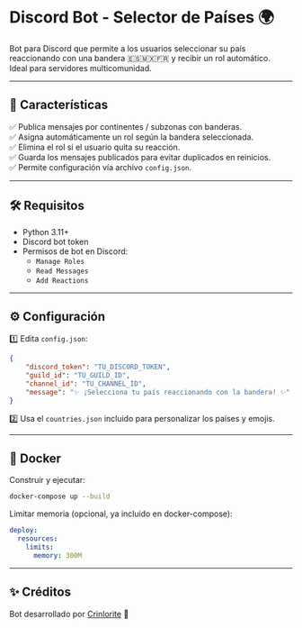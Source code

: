 # Discord Bot - Selector de Países 🌍

Bot para Discord que permite a los usuarios seleccionar su país reaccionando con una bandera 🇪🇸🇲🇽🇫🇷 y recibir un rol automático.  
Ideal para servidores multicomunidad.

---

## 🚀 Características

✅ Publica mensajes por continentes / subzonas con banderas.  
✅ Asigna automáticamente un rol según la bandera seleccionada.  
✅ Elimina el rol si el usuario quita su reacción.  
✅ Guarda los mensajes publicados para evitar duplicados en reinicios.  
✅ Permite configuración vía archivo `config.json`.

---

## 🛠 Requisitos

- Python 3.11+  
- Discord bot token  
- Permisos de bot en Discord:
  - `Manage Roles`
  - `Read Messages`
  - `Add Reactions`

---

## ⚙ Configuración

1️⃣ Edita `config.json`:
```json
{
    "discord_token": "TU_DISCORD_TOKEN",
    "guild_id": "TU_GUILD_ID",
    "channel_id": "TU_CHANNEL_ID",
    "message": "✨ ¡Selecciona tu país reaccionando con la bandera! ✨"
}
```

2️⃣ Usa el `countries.json` incluido para personalizar los países y emojis.

---

## 🐳 Docker

Construir y ejecutar:
```bash
docker-compose up --build
```

Limitar memoria (opcional, ya incluido en docker-compose):
```yaml
deploy:
  resources:
    limits:
      memory: 300M
```

---

## ✨ Créditos

Bot desarrollado por [Crinlorite](https://github.com/Crinlorite) 💚  
